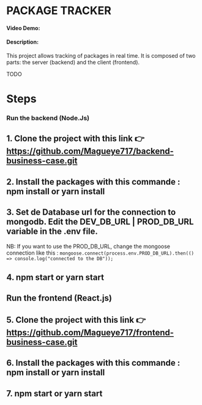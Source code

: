 # PACKAGE TRACKER
#### Video Demo:  <URL HERE>
#### Description:
 This project allows tracking of packages in real time.
 It is composed of two parts: the server (backend) and the client (frontend).

TODO
# Steps 
### Run the backend (Node.Js)
## 1. Clone the project with this link  👉  https://github.com/Magueye717/backend-business-case.git
## 2. Install the packages with this commande : npm install or yarn install
## 3. Set de Database url for the connection to mongodb. Edit the DEV_DB_URL | PROD_DB_URL variable in the .env file.
   NB: If you want to use the PROD_DB_URL, change the mongoose connection like this : 
    `mongoose.connect(process.env.PROD_DB_URL).then(() => console.log("connected to the DB"));`
## 4. npm start or yarn start


## Run the frontend (React.js)
## 5. Clone the project with this link  👉  https://github.com/Magueye717/frontend-business-case.git
## 6. Install the packages with this commande : npm install or yarn install
## 7. npm start or yarn start
